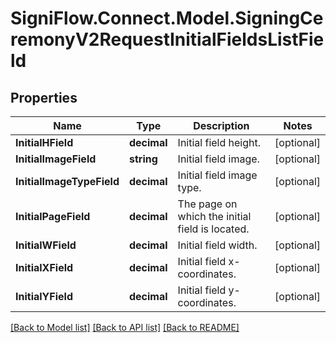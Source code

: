 
# SigniFlow.Connect.Model.SigningCeremonyV2RequestInitialFieldsListField

## Properties

Name | Type | Description | Notes
------------ | ------------- | ------------- | -------------
**InitialHField** | **decimal** | Initial field height. | [optional] 
**InitialImageField** | **string** | Initial field image. | [optional] 
**InitialImageTypeField** | **decimal** | Initial field image type. | [optional] 
**InitialPageField** | **decimal** | The page on which the initial field is located. | [optional] 
**InitialWField** | **decimal** | Initial field width. | [optional] 
**InitialXField** | **decimal** | Initial field x-coordinates. | [optional] 
**InitialYField** | **decimal** | Initial field y-coordinates. | [optional] 

[[Back to Model list]](../README.md#documentation-for-models)
[[Back to API list]](../README.md#documentation-for-api-endpoints)
[[Back to README]](../README.md)

